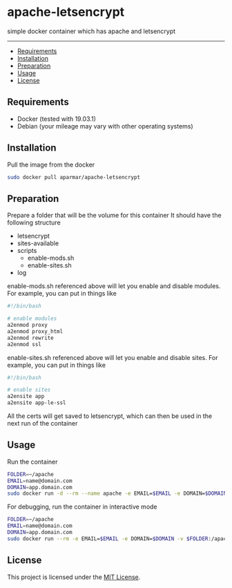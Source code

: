 # apache-letsencrypt
simple docker container which has apache and letsencrypt

-------------------------
- [Requirements](#requirements)
- [Installation](#installation)
- [Preparation](#preparation)
- [Usage](#usage)
- [License](#license)

## Requirements
- Docker (tested with 19.03.1)
- Debian (your mileage may vary with other operating systems)

## Installation
Pull the image from the docker
```bash
sudo docker pull aparmar/apache-letsencrypt
```

## Preparation
Prepare a folder that will be the volume for this container It should have the following structure
- letsencrypt
- sites-available
- scripts
    - enable-mods.sh   
    - enable-sites.sh   
- log

enable-mods.sh referenced above will let you enable and disable modules. For example, you can put in things like

```bash
#!/bin/bash

# enable modules
a2enmod proxy
a2enmod proxy_html
a2enmod rewrite
a2enmod ssl
```

enable-sites.sh referenced above will let you enable and disable sites. For example, you can put in things like

```bash
#!/bin/bash

# enable sites
a2ensite app
a2ensite app-le-ssl
```

All the certs will get saved to letsencrypt, which can then be used in the next run of the container

## Usage
Run the container
```bash
FOLDER=~/apache
EMAIL=name@domain.com
DOMAIN=app.domain.com
sudo docker run -d --rm --name apache -e EMAIL=$EMAIL -e DOMAIN=$DOMAIN -v $FOLDER:/apache/data -p 80:80 -p 443:443 aparmar/apache-letsencrypt
```

For debugging, run the container in interactive mode
```bash
FOLDER=~/apache
EMAIL=name@domain.com
DOMAIN=app.domain.com
sudo docker run --rm -e EMAIL=$EMAIL -e DOMAIN=$DOMAIN -v $FOLDER:/apache/data -p 80:80 -p 443:443 -it aparmar/apache-letsencrypt /bin/bash
```

## License
This project is licensed under the [MIT License](LICENSE).
